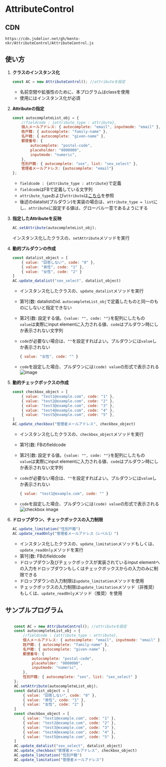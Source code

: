 # AttributeControl

## CDN
```url
https://cdn.jsdelivr.net/gh/kento-nkr/AttributeControl/AttributeControl.js
```

## 使い方

1. **クラスのインスタンス化**

    ```js
    const AC = new AttributeControl(); //attributeを設定
    ```

    - 名前空間や拡張性のために、本プログラムはclassを使用
    - 使用にはインスタンス化が必須
2. **Attributeの指定**

    ```js
    const autocompleteList_obj = {
        //fieldcode : {attribute_type : attribute},
        個人メールアドレス: { autocomplete: "email", inputmode: "email" },
        姓戸籍: { autocomplete: "family-name" },
        名戸籍: { autocomplete: "given-name" },
        郵便番号: {
            autocomplete: "postal-code",
            placeholder: "0000000",
            inputmode: "numeric",
        },
        性別戸籍: { autocomplete: "sex", list: "sex_select" },
        管理者メールアドレス: {autocomplete: "email"}
    };
    ```

    - `fieldcode : {attribute_type : attribute}`で定義
    - `fieldcode`はFBで定義している文字列
    - `attribute_type`および`attribute`は[こちら](https://developer.mozilla.org/ja/docs/Web/HTML/Attributes)を参照
    - 後述のdatalist(プルダウン)を実装の場合は、`attribute_type = list`にし、`attribute`に設定する値は、グローバル一意であるようにする

3. **指定したAttributeを反映**

    ```js
    AC.setAttribute(autocompleteList_obj);
    ```

    インスタンス化したクラスの、`setAttribute`メソッドを実行

4. **動的プルダウンの作成**

    ```js
    const datalist_object = [
        { value: "回答しない", code: "0" }, 
        { value: "男性", code: "1" }, 
        { value: "女性", code: "2" }
    ]
    AC.update_datalist("sex_select", datalist_object)
    ```

    - インスタンス化したクラスの、`update_datalist`メソッドを実行
    - 第1引数: datalistのid. `autocompleteList_obj`で定義したものと同一のものにしないと指定できない
    - 第2引数: 設定する値。`{value: "", code: ""}`を配列にしたもの  
    `value`は実際にinput elementに入力される値、`code`はプルダウン時にしか表示されない文字列
    - `code`が必要ない場合は、`""`を設定すればよい。プルダウンには`value`しか表示されない

        ```js
        { value: "女性", code: "" }
        ```
    - `code`を設定した場合、プルダウンには`(code) value`の形式で表示される  
       ![image](https://github.com/kento-nkr/AttributeControl/assets/127807502/1270e678-bfca-48e3-8833-071bc39886a2)

5. **動的チェックボックスの作成**

    ```js
    const checkbox_object = [
        { value: "test1@example.com", code: "1" }, 
        { value: "test2@example.com", code: "2" }, 
        { value: "test3@example.com", code: "3" }, 
        { value: "test4@example.com", code: "4" }, 
        { value: "test5@example.com", code: "5" }, 
    ]
    AC.update_checkbox("管理者メールアドレス", checkbox_object)
    ```

    - インスタンス化したクラスの、`checkbox_object`メソッドを実行
    - 第1引数: FBのfieldcode
    - 第2引数: 設定する値。`{value: "", code: ""}`を配列にしたもの  
    `value`は実際にinput elementに入力される値、`code`はプルダウン時にしか表示されない文字列
    - `code`が必要ない場合は、`""`を設定すればよい。プルダウンには`value`しか表示されない

        ```js
        { value: "test1@example.com", code: "" }
        ```
    - `code`を設定した場合、プルダウンには`(code) value`の形式で表示される  
       ![checkbox image](https://github.com/kento-nkr/AttributeControl/assets/141007261/3c52ef03-472f-4000-86d3-73e6b4794f4d)

6. **ドロップダウン、チェックボックスの入力制限**

    ```js
    AC.update_limitation("性別戸籍")
    AC.update_readOnly("管理者メールアドレス（レベル1）")
    ```

    - インスタンス化したクラスの、`update_limitation`メソッドもしくは、`update_readOnly`メソッドを実行
    - 第1引数: FBのfieldcode
    - ドロップダウン及びチェックボックスが実装されているinput elementへの入力をドロップダウンもしくはチェックボックスからの入力のみに制限できる
    - ドロップダウンの入力制限は`update_limitation`メソッドを使用
    - チェックボックスの入力制限は`update_limitation`メソッド（非推奨）もしくは、`update_readOnly`メソッド（推奨）を使用

## サンプルプログラム

```js

    const AC = new AttributeControl(); //attributeを設定
    const autocompleteList_obj = {
        //fieldcode : {attribute_type : attribute},
        個人メールアドレス: { autocomplete: "email", inputmode: "email" },
        姓戸籍: { autocomplete: "family-name" },
        名戸籍: { autocomplete: "given-name" },
        郵便番号: {
            autocomplete: "postal-code",
            placeholder: "0000000",
            inputmode: "numeric",
        },
        性別戸籍: { autocomplete: "sex", list: "sex_select" }
    };
    AC.setAttribute(autocompleteList_obj);
    const datalist_object = [
        { value: "回答しない", code: "0" }, 
        { value: "男性", code: "1" }, 
        { value: "女性", code: "2" }
    ]
    const checkbox_object = [
        { value: "test1@example.com", code: "1" }, 
        { value: "test2@example.com", code: "2" }, 
        { value: "test3@example.com", code: "3" }, 
        { value: "test4@example.com", code: "4" }, 
        { value: "test5@example.com", code: "5" }, 
    ]
    AC.update_datalist("sex_select", datalist_object)
    AC.update_checkbox("管理者メールアドレス", checkbox_object)
    AC.update_limitation("性別戸籍")
    AC.update_limitation("管理者メールアドレス")
```

